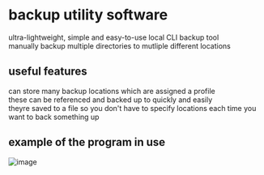 # backup utility software
ultra-lightweight, simple and easy-to-use local CLI backup tool\
manually backup multiple directories to mutliple different locations

## useful features
can store many backup locations which are assigned a profile\
these can be referenced and backed up to quickly and easily\
theyre saved to a file so you don't have to specify locations each time you want to back something up

## example of the program in use
![image](https://user-images.githubusercontent.com/45922387/113189842-8d919000-9253-11eb-9d18-63f594ed2eab.png)




